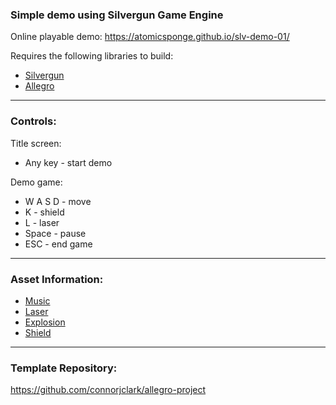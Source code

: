 ### Simple demo using Silvergun Game Engine

Online playable demo:
<https://atomicsponge.github.io/slv-demo-01/>

Requires the following libraries to build:
- [Silvergun](https://github.com/AtomicSponge/silvergun)
- [Allegro](https://github.com/liballeg/allegro5)

---

### Controls:

Title screen:
 - Any key - start demo

Demo game:
 - W A S D - move
 - K - shield
 - L - laser
 - Space - pause
 - ESC - end game

---

### Asset Information:
- [Music](https://freesound.org/people/joshuaempyre/sounds/250856/)
- [Laser](https://freesound.org/people/SamsterBirdies/sounds/470903/)
- [Explosion](https://freesound.org/people/deleted_user_5405837/sounds/399303/)
- [Shield](https://freesound.org/people/matucha/sounds/116037/)

---

### Template Repository:
<https://github.com/connorjclark/allegro-project>
